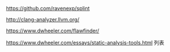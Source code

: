 https://github.com/ravenexp/splint

http://clang-analyzer.llvm.org/

https://www.dwheeler.com/flawfinder/

https://www.dwheeler.com/essays/static-analysis-tools.html
列表